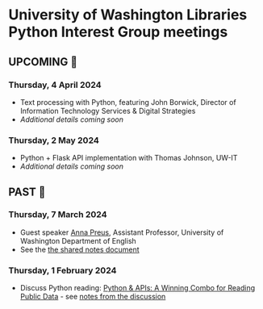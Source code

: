 # University of Washington Libraries Python Interest Group meetings

## UPCOMING 🔭

### Thursday, 4 April 2024
- Text processing with Python, featuring John Borwick, Director of Information Technology Services & Digital Strategies
- *Additional details coming soon*

### Thursday, 2 May 2024
- Python + Flask API implementation with Thomas Johnson, UW-IT
- *Additional details coming soon*

## PAST 📜

### Thursday, 7 March 2024
- Guest speaker [Anna Preus](https://english.washington.edu/people/anna-preus), Assistant Professor, University of Washington Department of English
- See the [the shared notes document](20240307_guest_speaker_preus.md)

### Thursday, 1 February 2024
- Discuss Python reading: [Python & APIs: A Winning Combo for Reading Public Data](https://realpython.com/python-api/) - see [notes from the discussion](20240201_discuss_reading.md)

